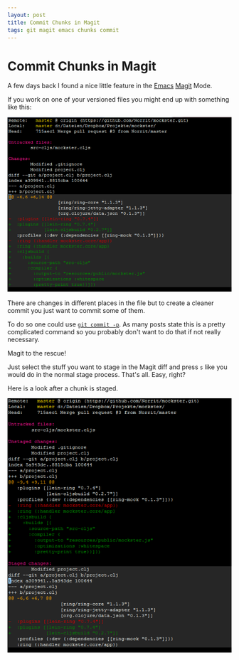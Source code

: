 ```yaml
---
layout: post
title: Commit Chunks in Magit
tags: git magit emacs chunks commit
---
```


# Commit Chunks in Magit

A few days back I found a nice little feature in the 
[Emacs](http://www.gnu.org/software/emacs/)
[Magit](http://www.emacswiki.org/emacs/Magit) Mode.
 
If you work on one of your versioned files you might end up with
something like this:

![Chunks in th Magit Status View](/images/magit-chunks.png)

There are changes in different places in the file but to create a
cleaner commit you just want to commit some of them. 

To do so one could use [`git commit
-p`](http://stackoverflow.com/questions/1085162/how-can-i-commit-only-part-of-a-file-in-git).
As many posts state this is a pretty complicated command so you
probably don't want to do that if not really necessary.

Magit to the rescue!

Just select the stuff you want to stage in the Magit diff and press
`s` like you would do in the normal stage process. That's all. Easy,
right?

Here is a look after a chunk is staged. 

![Staged chunk in th Magit Status View](/images/magit-chunks-staged.png)

